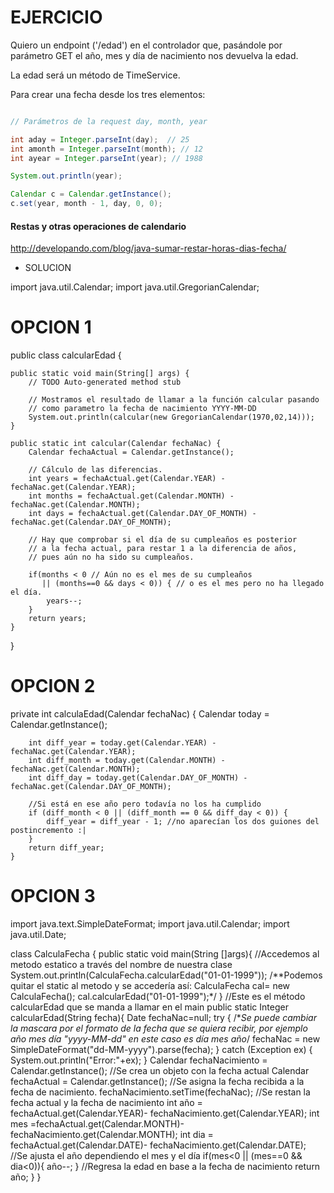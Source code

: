 # EJERCICIO

Quiero un endpoint ('/edad') en el controlador que, pasándole por parámetro GET el año, mes y día de nacimiento nos devuelva la edad. 

La edad será un método de TimeService.

Para crear una fecha desde los tres elementos:

```java

// Parámetros de la request day, month, year

int aday = Integer.parseInt(day);  // 25
int amonth = Integer.parseInt(month); // 12
int ayear = Integer.parseInt(year); // 1988

System.out.println(year);

Calendar c = Calendar.getInstance();
c.set(year, month - 1, day, 0, 0);  

```

#### Restas y otras operaciones de calendario

http://developando.com/blog/java-sumar-restar-horas-dias-fecha/

* SOLUCION


import java.util.Calendar;
import java.util.GregorianCalendar;
 
# OPCION 1

public class calcularEdad {
 
	public static void main(String[] args) {
		// TODO Auto-generated method stub
 
		// Mostramos el resultado de llamar a la función calcular pasando
		// como parametro la fecha de nacimiento YYYY-MM-DD
		System.out.println(calcular(new GregorianCalendar(1970,02,14)));
	}
 
    public static int calcular(Calendar fechaNac) {
        Calendar fechaActual = Calendar.getInstance();
 
        // Cálculo de las diferencias.
        int years = fechaActual.get(Calendar.YEAR) - fechaNac.get(Calendar.YEAR);
        int months = fechaActual.get(Calendar.MONTH) - fechaNac.get(Calendar.MONTH);
        int days = fechaActual.get(Calendar.DAY_OF_MONTH) - fechaNac.get(Calendar.DAY_OF_MONTH);
 
        // Hay que comprobar si el día de su cumpleaños es posterior
        // a la fecha actual, para restar 1 a la diferencia de años,
        // pues aún no ha sido su cumpleaños.
 
        if(months < 0 // Aún no es el mes de su cumpleaños
           || (months==0 && days < 0)) { // o es el mes pero no ha llegado el día.
            years--;
        }
        return years;
    }
}




# OPCION 2

private int calculaEdad(Calendar fechaNac) {
        Calendar today = Calendar.getInstance();

        int diff_year = today.get(Calendar.YEAR) -  fechaNac.get(Calendar.YEAR);
        int diff_month = today.get(Calendar.MONTH) - fechaNac.get(Calendar.MONTH);
        int diff_day = today.get(Calendar.DAY_OF_MONTH) - fechaNac.get(Calendar.DAY_OF_MONTH);

        //Si está en ese año pero todavía no los ha cumplido
        if (diff_month < 0 || (diff_month == 0 && diff_day < 0)) {
            diff_year = diff_year - 1; //no aparecían los dos guiones del postincremento :|
        }
        return diff_year;
    }


# OPCION 3

import java.text.SimpleDateFormat;
import java.util.Calendar;
import java.util.Date;


class CalculaFecha {
   public static void main(String []args){
//Accedemos al metodo estatico a través del nombre de nuestra clase
     System.out.println(CalculaFecha.calcularEdad("01-01-1999"));
/**Podemos quitar el static al metodo y se accedería así:
CalculaFecha cal= new CalculaFecha(); 
cal.calcularEdad("01-01-1999");*/
   }
//Este es el método calcularEdad que se manda a llamar en el main 
   public static Integer calcularEdad(String fecha){
   Date fechaNac=null;
       try {
           /**Se puede cambiar la mascara por el formato de la fecha 
           que se quiera recibir, por ejemplo año mes día "yyyy-MM-dd"
           en este caso es día mes año*/
           fechaNac = new SimpleDateFormat("dd-MM-yyyy").parse(fecha);
       } catch (Exception ex) {
           System.out.println("Error:"+ex);
       }
       Calendar fechaNacimiento = Calendar.getInstance();
       //Se crea un objeto con la fecha actual
       Calendar fechaActual = Calendar.getInstance();
       //Se asigna la fecha recibida a la fecha de nacimiento.
       fechaNacimiento.setTime(fechaNac);
       //Se restan la fecha actual y la fecha de nacimiento
       int año = fechaActual.get(Calendar.YEAR)- fechaNacimiento.get(Calendar.YEAR);
       int mes =fechaActual.get(Calendar.MONTH)- fechaNacimiento.get(Calendar.MONTH);
       int dia = fechaActual.get(Calendar.DATE)- fechaNacimiento.get(Calendar.DATE);
       //Se ajusta el año dependiendo el mes y el día
       if(mes<0 || (mes==0 && dia<0)){
           año--;
       }
       //Regresa la edad en base a la fecha de nacimiento
       return año;
   }
}

 